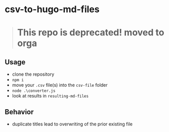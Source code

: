 # csv-to-hugo-md-files
> # This repo is deprecated! moved to orga
## Usage

- clone the repository
- `npm i`
- move your `.csv` file(s) into the `csv-file` folder
- `node .\converter.js`
- look at results in `resulting-md-files`

## Behavior

- duplicate titles lead to overwriting of the prior existing file

